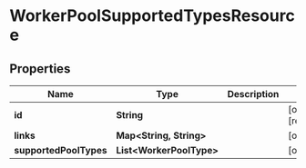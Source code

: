 

# WorkerPoolSupportedTypesResource


## Properties

Name | Type | Description | Notes
------------ | ------------- | ------------- | -------------
**id** | **String** |  |  [optional] [readonly]
**links** | **Map&lt;String, String&gt;** |  |  [optional]
**supportedPoolTypes** | **List&lt;WorkerPoolType&gt;** |  |  [optional]



